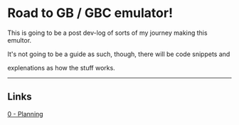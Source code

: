 # Road to GB / GBC emulator!

This is going to be a post dev-log of sorts of my journey making this emultor.

It's not going to be a guide as such, though, there will be code snippets and

explenations as how the stuff works.

----

## Links

[0 - Planning](0_planning.md)
